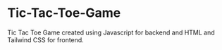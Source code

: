 # Tic-Tac-Toe-Game
Tic Tac Toe Game created using Javascript for backend and HTML and Tailwind CSS for frontend.
